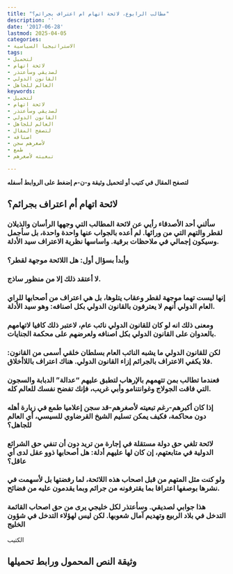 ```yaml
---
title: "مطالب الرابوع، لائحة اتهام ام اعتراف بجرائم؟"
description: ''
date: '2017-06-28'
lastmod: 2025-04-05
categories:
- الاستراتيجيا السياسية
tags:
- لتحميل
- لائحة اتهام
- لصديقي وسأعتذر
- القانون الدولي
- العالم للجاهل
keywords:
- لتحميل
- لائحة اتهام
- لصديقي وسأعتذر
- القانون الدولي
- العالم للجاهل
- لتصفح المقال
- اصنافه
- لأصغرهم سجن
- طمع
- تبعيته لأصغرهم

---
```

**لتصفح المقال في كتيب أو لتحميل وثيقة و-ن-م إضغط على الروابط أسفله**

## **لائحة اتهام أم اعتراف بجرائم؟**

### سألني أحد الأصدقاء رأيي عن لائحة المطالب التي وجهها الرأسان والذيلان لقطر والتهم التي من ورائها. لم أعده بالجواب عنها واحدة واحدة، بل سأجمل وسيكون إجمالي في ملاحظات برقية. واساسها نظرية الاعتراف سيد الأدلة.

### وأبدأ بسؤال أول: هل اللائحة موجهة لقطر؟

### لا أعتقد ذلك إلا من منظور ساذج.

### إنها ليست تهما موجهة لقطر وعقاب يتلوها، بل هي اعتراف من أصحابها للراي العام الدولي أنهم لا يعترفون بالقانون الدولي بكل اصنافه: وهو سيد الأدلة.

### ومعنى ذلك انه لو كان للقانون الدولي نائب عام، لاعتبر ذلك كافيا لاتهامهم بالعدوان على القانون الدولي بكل اصنافه ولعرضهم على محكمة الجنايات.

### لكن للقانون الدولي ما يشبه النائب العام بسلطان خلقي أسمى من القانون: فلا يكفي الاعتراف بالجرائم إزاء القانون الدولي. هناك اعتراف باللاأخلاق.

### فعندما تطالب بمن تتهمهم بالإرهاب لتطبق عليهم “عدالة” الدبابة والسجون التي فاقت الجولاج وغوانتنامو وأبي غريب، فإنك تفضح نفسك للعالم كله.

### إذا كان أكبرهم-رغم تبعيته لأصغرهم-قد سجن إعلاميا طمع في زيارة أهله دون محاكمة، فكيف يمكن تسليم الشيخ القرضاوي للسيسي، أي العالم للجاهل؟

### لائحة تلغي حق دولة مستقلة في إجارة من تريد دون أن تنفي حق الشرائع الدولية في متابعتهم، إن كان لها عليهم أدلة: هل أصحابها ذوو عقل لدى أي عاقل؟

### ولو كنت مثل المتهم من قبل اصحاب هذه اللائحة، لما رفضتها بل لأسهمت في نشرها بوصفها اعترافا بما يقترفونه من جرائم وبما يقدمون عليه من فضائح.

### هذا جوابي لصديقي. وسأعتذر لكل خليجي يرى من حق اصحاب القائمة التدخل في بلاد الربيع وتهديم آمال شعوبها. لكن ليس لهؤلاء التدخل في شؤون الخليج

الكتيب

## وثيقة النص المحمول ورابط تحميلها

###
